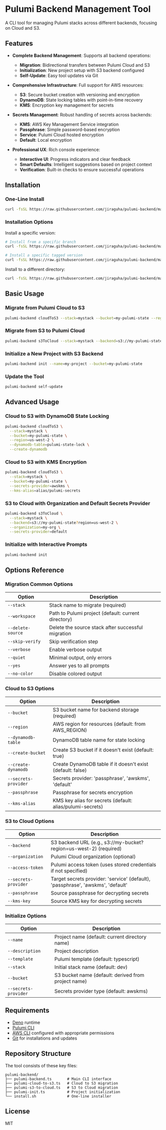 # Pulumi Backend Management Tool

A CLI tool for managing Pulumi stacks across different backends, focusing on Cloud and S3.

## Features

- **Complete Backend Management**: Supports all backend operations:
  - **Migration**: Bidirectional transfers between Pulumi Cloud and S3
  - **Initialization**: New project setup with S3 backend configured
  - **Self-Update**: Easy tool updates via Git
  
- **Comprehensive Infrastructure**: Full support for AWS resources:
  - **S3**: Secure bucket creation with versioning and encryption
  - **DynamoDB**: State locking tables with point-in-time recovery
  - **KMS**: Encryption key management for secrets
  
- **Secrets Management**: Robust handling of secrets across backends:
  - **KMS**: AWS Key Management Service integration
  - **Passphrase**: Simple password-based encryption
  - **Service**: Pulumi Cloud hosted encryption
  - **Default**: Local encryption
  
- **Professional UX**: Rich console experience:
  - **Interactive UI**: Progress indicators and clear feedback
  - **Smart Defaults**: Intelligent suggestions based on project context
  - **Verification**: Built-in checks to ensure successful operations

## Installation

### One-Line Install

```bash
curl -fsSL https://raw.githubusercontent.com/jiraguha/pulumi-backend/main/install.sh | bash
```

### Installation Options

Install a specific version:

```bash
# Install from a specific branch
curl -fsSL https://raw.githubusercontent.com/jiraguha/pulumi-backend/main/install.sh | bash -s -- --branch dev

# Install a specific tagged version
curl -fsSL https://raw.githubusercontent.com/jiraguha/pulumi-backend/main/install.sh | bash -s -- --tag v1.0.0
```

Install to a different directory:

```bash
curl -fsSL https://raw.githubusercontent.com/jiraguha/pulumi-backend/main/install.sh | bash -s -- --dir ~/.local/bin
```

## Basic Usage

### Migrate from Pulumi Cloud to S3

```bash
pulumi-backend cloudToS3 --stack=mystack --bucket=my-pulumi-state --region=us-west-2
```

### Migrate from S3 to Pulumi Cloud

```bash
pulumi-backend s3ToCloud --stack=mystack --backend=s3://my-pulumi-state?region=us-west-2
```

### Initialize a New Project with S3 Backend

```bash
pulumi-backend init --name=my-project --bucket=my-pulumi-state
```

### Update the Tool

```bash
pulumi-backend self-update
```

## Advanced Usage

### Cloud to S3 with DynamoDB State Locking

```bash
pulumi-backend cloudToS3 \
  --stack=mystack \
  --bucket=my-pulumi-state \
  --region=us-west-2 \
  --dynamodb-table=pulumi-state-lock \
  --create-dynamodb
```

### Cloud to S3 with KMS Encryption

```bash
pulumi-backend cloudToS3 \
  --stack=mystack \
  --bucket=my-pulumi-state \
  --secrets-provider=awskms \
  --kms-alias=alias/pulumi-secrets
```

### S3 to Cloud with Organization and Default Secrets Provider

```bash
pulumi-backend s3ToCloud \
  --stack=mystack \
  --backend=s3://my-pulumi-state?region=us-west-2 \
  --organization=my-org \
  --secrets-provider=default
```

### Initialize with Interactive Prompts

```bash
pulumi-backend init
```

## Options Reference

### Migration Common Options

| Option | Description |
|--------|-------------|
| `--stack` | Stack name to migrate (required) |
| `--workspace` | Path to Pulumi project (default: current directory) |
| `--delete-source` | Delete the source stack after successful migration |
| `--skip-verify` | Skip verification step |
| `--verbose` | Enable verbose output |
| `--quiet` | Minimal output, only errors |
| `--yes` | Answer yes to all prompts |
| `--no-color` | Disable colored output |

### Cloud to S3 Options

| Option | Description |
|--------|-------------|
| `--bucket` | S3 bucket name for backend storage (required) |
| `--region` | AWS region for resources (default: from AWS_REGION) |
| `--dynamodb-table` | DynamoDB table name for state locking |
| `--create-bucket` | Create S3 bucket if it doesn't exist (default: true) |
| `--create-dynamodb` | Create DynamoDB table if it doesn't exist (default: false) |
| `--secrets-provider` | Secrets provider: 'passphrase', 'awskms', 'default' |
| `--passphrase` | Passphrase for secrets encryption |
| `--kms-alias` | KMS key alias for secrets (default: alias/pulumi-secrets) |

### S3 to Cloud Options

| Option | Description |
|--------|-------------|
| `--backend` | S3 backend URL (e.g., s3://my-bucket?region=us-west-2) (required) |
| `--organization` | Pulumi Cloud organization (optional) |
| `--access-token` | Pulumi access token (uses stored credentials if not specified) |
| `--secrets-provider` | Target secrets provider: 'service' (default), 'passphrase', 'awskms', 'default' |
| `--passphrase` | Source passphrase for decrypting secrets |
| `--kms-key` | Source KMS key for decrypting secrets |

### Initialize Options

| Option | Description |
|--------|-------------|
| `--name` | Project name (default: current directory name) |
| `--description` | Project description |
| `--template` | Pulumi template (default: typescript) |
| `--stack` | Initial stack name (default: dev) |
| `--bucket` | S3 bucket name (default: derived from project name) |
| `--secrets-provider` | Secrets provider type (default: awskms) |

## Requirements

- [Deno](https://deno.land) runtime
- [Pulumi CLI](https://www.pulumi.com/docs/install/)
- [AWS CLI](https://aws.amazon.com/cli/) configured with appropriate permissions
- [Git](https://git-scm.com/) for installations and updates

## Repository Structure

The tool consists of these key files:

```
pulumi-backend/
├── pulumi-backend.ts       # Main CLI interface
├── pulumi-cloud-to-s3.ts   # Cloud to S3 migration
├── pulumi-s3-to-cloud.ts   # S3 to Cloud migration
├── pulumi-init.ts          # Project initialization
└── install.sh              # One-line installer
```

## License

MIT
